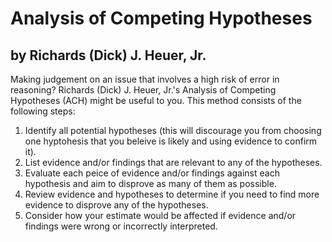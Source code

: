 # Analysis of Competing Hypotheses 
## by Richards (Dick) J. Heuer, Jr.

Making judgement on an issue that involves a high risk of error in reasoning?  Richards (Dick) J. Heuer, Jr.'s Analysis of Competing Hypotheses (ACH) might be useful to you.  This method consists of the following steps:
1. Identify all potential hypotheses (this will discourage you from choosing one hyptohesis that you beleive is likely and using evidence to confirm it).
2. List evidence and/or findings that are relevant to any of the hypotheses.
3. Evaluate each peice of evidence and/or findings against each hypothesis and aim to disprove as many of them as possible.
4. Review evidence and hypotheses to determine if you need to find more evidence to disprove any of the hypotheses.
5. Consider how your estimate would be affected if evidence and/or findings were wrong or incorrectly interpreted.
